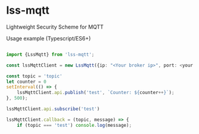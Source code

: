 # lss-mqtt
Lightweight Security Scheme for MQTT

Usage example (Typescript/ES6+)
```typescript

import {LssMqtt} from 'lss-mqtt';

const lssMqttClient = new LssMqtt({ip: "<Your broker ip>", port: <your broker port>, key: "<your private key>"})

const topic = 'topic'
let counter = 0
setInterval(() => {
    lssMqttClient.api.publish('test', `Counter: ${counter++}`);
}, 500);

lssMqttClient.api.subscribe('test')

lssMqttClient.callback = (topic, message) => {
    if (topic === 'test') console.log(message);
```
